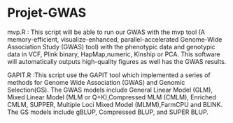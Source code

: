 # Projet-GWAS
mvp.R : This script will be able to run our GWAS with the mvp tool (A memory-efficient, visualize-enhanced, parallel-accelerated Genome-Wide Association Study (GWAS) tool) with the phenotypic data and genotypic data in VCF, Plink binary, HapMap,numeric, Kinship or PCA. This software will automatically outputs high-quality figures as well has the GWAS results.

GAPIT.R :This script use the GAPIT tool which implemented a series of methods for Genome Wide Association (GWAS) and Genomic Selection(GS). The GWAS models include General Linear Model (GLM), Mixed Linear Model (MLM or Q+K),Compressed MLM (CMLM), Enriched CMLM, SUPPER, Multiple Loci Mixed Model (MLMM),FarmCPU and BLINK. The GS models include gBLUP, Compressed BLUP, and SUPER BLUP.
